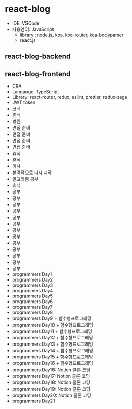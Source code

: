 # react-blog

- IDE: VSCode
- 사용언어: JavaScript
  - library : node.js, koa, koa-router, koa-bodyparser
  - react.js

## react-blog-backend

## react-blog-frontend

- CRA
- Langauge: TypeScript
- Library: react-router, redux, eslint, prettier, redux-saga
- JWT token
- 코테
- 휴식
- 병원
- 면접 준비
- 면접 준비
- 면접 준비
- 면접 준비
- 휴식
- 휴식
- 이사
- 본격적으로 다시 시작
- 알고리즘 공부
- 휴식
- 공부
- 공부
- 공부
- 공부
- 공부
- 공부
- 공부
- 공부
- 공부
- 공부
- 공부
- 공부
- 공부
- programmers Day1
- programmers Day2
- programmers Day3
- programmers Day4
- programmers Day5
- programmers Day6
- programmers Day7
- programmers Day8
- programmers Day9 + 함수형프로그래밍
- programmers Day10 + 함수형프로그래밍
- programmers Day11 + 함수형프로그래밍
- programmers Day12 + 함수형프로그래밍
- programmers Day13 + 함수형프로그래밍
- programmers Day14 + 함수형프로그래밍
- programmers Day15 + 함수형프로그래밍
- programmers Day16 + 함수형프로그래밍
- programmers Day16: Notion 클론 코딩
- programmers Day17: Notion 클론 코딩
- programmers Day18: Notion 클론 코딩
- programmers Day19: Notion 클론 코딩
- programmers Day20: Notion 클론 코딩
- programmers Day21
